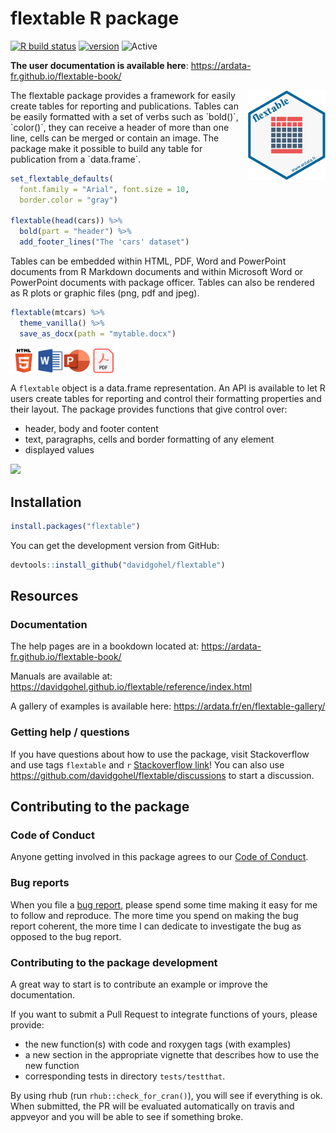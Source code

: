 flextable R package
================

<!-- README.md is generated from README.Rmd. Please edit that file -->

[![R build
status](https://github.com/davidgohel/flextable/workflows/R-CMD-check/badge.svg)](https://github.com/davidgohel/flextable/actions)
[![version](https://www.r-pkg.org/badges/version/flextable)](https://CRAN.R-project.org/package=flextable)
![Active](https://www.repostatus.org/badges/latest/active.svg)

**The user documentation is available here**:
<https://ardata-fr.github.io/flextable-book/>

<img src="man/figures/logo.png" alt="flextable logo" align="right" />
The flextable package provides a framework for easily create tables for
reporting and publications. Tables can be easily formatted with a set of
verbs such as `bold()`, `color()`, they can receive a header of more
than one line, cells can be merged or contain an image. The package make
it possible to build any table for publication from a `data.frame`.

``` r
set_flextable_defaults(
  font.family = "Arial", font.size = 10, 
  border.color = "gray")

flextable(head(cars)) %>% 
  bold(part = "header") %>% 
  add_footer_lines("The 'cars' dataset")
```

Tables can be embedded within HTML, PDF, Word and PowerPoint documents
from R Markdown documents and within Microsoft Word or PowerPoint
documents with package officer. Tables can also be rendered as R plots
or graphic files (png, pdf and jpeg).

``` r
flextable(mtcars) %>% 
  theme_vanilla() %>% 
  save_as_docx(path = "mytable.docx")
```

<img src="man/figures/fig_formats.png" width="170px" alt="flextable formats" align="center" />

A `flextable` object is a data.frame representation. An API is available
to let R users create tables for reporting and control their formatting
properties and their layout. The package provides functions that give
control over:

- header, body and footer content
- text, paragraphs, cells and border formatting of any element
- displayed values

![](https://ardata-fr.github.io/flextable-book/static/img/flextable_functions.svg)

## Installation

``` r
install.packages("flextable")
```

You can get the development version from GitHub:

``` r
devtools::install_github("davidgohel/flextable")
```

## Resources

### Documentation

The help pages are in a bookdown located at:
<https://ardata-fr.github.io/flextable-book/>

Manuals are available at:
<https://davidgohel.github.io/flextable/reference/index.html>

A gallery of examples is available here:
<https://ardata.fr/en/flextable-gallery/>

### Getting help / questions

If you have questions about how to use the package, visit Stackoverflow
and use tags `flextable` and `r` [Stackoverflow
link](https://stackoverflow.com/questions/tagged/flextable+r)! You can
also use <https://github.com/davidgohel/flextable/discussions> to start
a discussion.

## Contributing to the package

### Code of Conduct

Anyone getting involved in this package agrees to our [Code of
Conduct](https://github.com/davidgohel/flextable/blob/master/CONDUCT.md).

### Bug reports

When you file a [bug
report](https://github.com/davidgohel/flextable/issues), please spend
some time making it easy for me to follow and reproduce. The more time
you spend on making the bug report coherent, the more time I can
dedicate to investigate the bug as opposed to the bug report.

### Contributing to the package development

A great way to start is to contribute an example or improve the
documentation.

If you want to submit a Pull Request to integrate functions of yours,
please provide:

- the new function(s) with code and roxygen tags (with examples)
- a new section in the appropriate vignette that describes how to use
  the new function
- corresponding tests in directory `tests/testthat`.

By using rhub (run `rhub::check_for_cran()`), you will see if everything
is ok. When submitted, the PR will be evaluated automatically on travis
and appveyor and you will be able to see if something broke.
